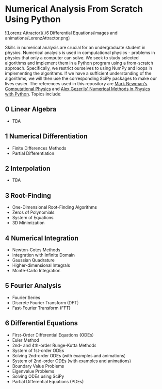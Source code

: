 # Numerical Analysis From Scratch Using Python

![Lorenz Attractor](./6 Differential Equations/images and animations/LorenzAttractor.png)

Skills in numerical analysis are crucial for an undergraduate student in physics. Numerical analysis is used in computational physics - problems in physics that only a computer can solve. We seek to study selected algorithms and implement them in a Python program using a from-scratch approach. Specifically, we restrict ourselves to using NumPy and loops in implementing the algorithms. If we have a sufficient understanding of the algorithms, we will then use the corresponding SciPy packages to make our lives easier. The references used in this repository are [Mark Newman's Computational Physics](https://www.amazon.com/gp/product/1480145513?pf_rd_r=91M45TC3S5P9JF5QV3VZ&pf_rd_p=8fe9b1d0-f378-4356-8bb8-cada7525eadd&pd_rd_r=f1ab17ad-f603-4aaf-9a49-573312ed2812&pd_rd_w=HNwcL&pd_rd_wg=1Nt1e&ref_=pd_gw_unk) and [Alex Gezerlis' Numerical Methods in Physics with Python](https://www.amazon.com/Numerical-Methods-Physics-Python-Gezerlis/dp/1108738931/ref=sr_1_1?dchild=1&keywords=alex+gezerlis&qid=1628768170&s=books&sr=1-1). Topics include:

## 0 Linear Algebra
* TBA

## 1 Numerical Differentiation
* Finite Differences Methods
* Partial Differentiation

## 2 Interpolation
* TBA

## 3 Root-Finding
* One-Dimensional Root-Finding Algorithms
* Zeros of Polynomials
* System of Equations
* 3D Minimization

## 4 Numerical Integration
* Newton-Cotes Methods
* Integration with Infinite Domain
* Gaussian Quadrature
* Higher-dimensional Integrals
* Monte-Carlo Integration

## 5 Fourier Analysis
* Fourier Series
* Discrete Fourier Transform (DFT)
* Fast-Fourier Transform (FFT)

## 6 Differential Equations
* First-Order Differential Equations (ODEs)
* Euler Method
* 2nd- and 4th-order Runge-Kutta Methods
* System of 1st-order ODEs
* Solving 2nd-order ODEs (with examples and animations)
* System of 2nd-order ODEs (with examples and animations)
* Boundary Value Problems
* Eigenvalue Problems
* Solving ODEs using SciPy
* Partial Differential Equations (PDEs)